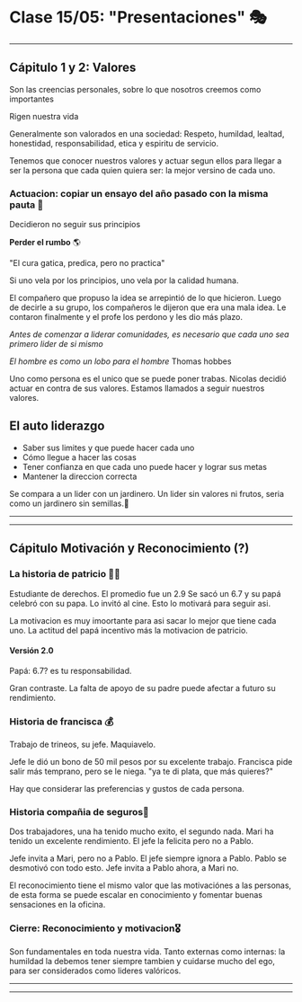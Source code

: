 # Clase 15/05: "Presentaciones" 🎭

***

## Cápitulo 1 y 2: Valores



Son las creencias personales, sobre lo que nosotros creemos como importantes

Rigen nuestra vida

Generalmente son valorados en una sociedad: Respeto, humildad, lealtad, honestidad, responsabilidad, etica y espiritu de servicio.

Tenemos que conocer nuestros valores y actuar segun ellos para llegar a ser la persona que cada quien quiera ser: la mejor versino de cada uno.

### Actuacion: copiar un ensayo del año pasado con la misma pauta 📜

Decidieron no seguir sus principios

**Perder el rumbo** :earth_americas:

"El cura gatica, predica, pero no practica"

Si uno vela por los principios, uno vela por la calidad humana.

El compañero que propuso la idea se arrepintió de lo que hicieron. Luego de decirle a su grupo, los compañeros le dijeron que era una mala idea. Le contaron finalmente y el profe los perdono y les dio más plazo.

*Antes de comenzar a liderar comunidades, es necesario que cada uno sea primero lider de si mismo*

*El hombre es como un lobo para el hombre* Thomas hobbes

Uno como persona es el unico que se puede poner trabas. Nicolas decidió actuar en contra de sus valores. Estamos llamados a seguir nuestros valores.

## El auto liderazgo

* Saber sus limites y que puede hacer cada uno
* Cómo llegue a hacer las cosas
* Tener confianza en que cada uno puede hacer y lograr sus metas
* Mantener la direccion correcta

Se compara a un lider con un jardinero. Un lider sin valores ni frutos, seria como un jardinero sin semillas.:sunflower:


---
---


## Cápitulo Motivación y Reconocimiento (?)

### La historia de patricio 🧠🤓

Estudiante de derechos. El promedio fue un 2.9
Se sacó un 6.7 y su papá celebró con su papa. Lo invitó al cine. Esto lo motivará para seguir asi.

La motivacion es muy imoortante para asi sacar lo mejor que tiene cada uno. La actitud del papá incentivo más la motivacion de patricio.

#### Versión 2.0

Papá: 6.7? es tu responsabilidad.

Gran contraste. La falta de apoyo de su padre puede afectar a futuro su rendimiento.

### Historia de francisca 💰

Trabajo de trineos, su jefe. Maquiavelo.

Jefe le dió un bono de 50 mil pesos por su excelente trabajo. Francisca pide salir más temprano, pero se le niega. "ya te di plata, que más quieres?"

Hay que considerar las preferencias y gustos de cada persona.

### Historia compañia de seguros👔

Dos trabajadores, una ha tenido mucho exito, el segundo nada. Mari ha tenido un excelente rendimiento. El jefe la felicita pero no a Pablo.

Jefe invita a Mari, pero no a Pablo. El jefe siempre ignora a Pablo. Pablo se desmotivó con todo esto. Jefe invita a Pablo ahora, a Mari no.

El reconocimiento tiene el mismo valor que las motivaciónes a las personas, de esta forma se puede escalar en conocimiento y fomentar buenas sensaciones en la oficina.

### Cierre: Reconocimiento y motivacion🎖️

Son fundamentales en toda nuestra vida. Tanto externas como internas: la humildad la debemos tener siempre tambien y cuidarse mucho del ego, para ser considerados como lideres valóricos.

---
---
